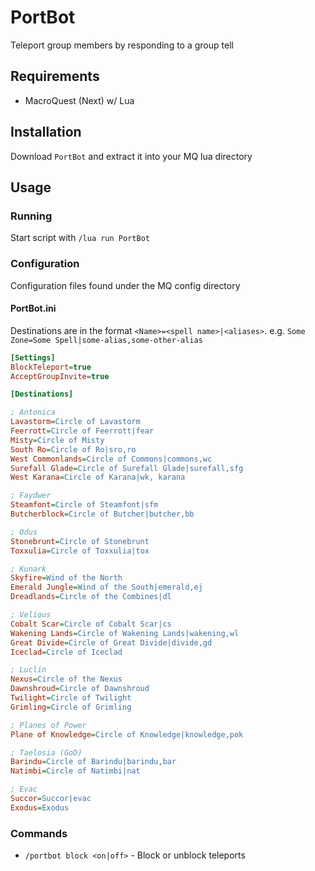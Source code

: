 # PortBot

Teleport group members by responding to a group tell

## Requirements

- MacroQuest (Next) w/ Lua

## Installation

Download `PortBot` and extract it into your MQ lua directory

## Usage

### Running

Start script with `/lua run PortBot`

### Configuration

Configuration files found under the MQ config directory

#### PortBot.ini

Destinations are in the format `<Name>=<spell name>|<aliases>`. e.g. `Some Zone=Some Spell|some-alias,some-other-alias`

``` ini
[Settings]
BlockTeleport=true
AcceptGroupInvite=true

[Destinations]

; Antonica
Lavastorm=Circle of Lavastorm
Feerrott=Circle of Feerrott|fear
Misty=Circle of Misty
South Ro=Circle of Ro|sro,ro
West Commonlands=Circle of Commons|commons,wc
Surefall Glade=Circle of Surefall Glade|surefall,sfg
West Karana=Circle of Karana|wk, karana

; Faydwer
Steamfont=Circle of Steamfont|sfm
Butcherblock=Circle of Butcher|butcher,bb

; Odus
Stonebrunt=Circle of Stonebrunt
Toxxulia=Circle of Toxxulia|tox

; Kunark
Skyfire=Wind of the North
Emerald Jungle=Wind of the South|emerald,ej
Dreadlands=Circle of the Combines|dl

; Velious
Cobalt Scar=Circle of Cobalt Scar|cs
Wakening Lands=Circle of Wakening Lands|wakening,wl
Great Divide=Circle of Great Divide|divide,gd
Iceclad=Circle of Iceclad

; Luclin
Nexus=Circle of the Nexus
Dawnshroud=Circle of Dawnshroud
Twilight=Circle of Twilight
Grimling=Circle of Grimling

; Planes of Power
Plane of Knowledge=Circle of Knowledge|knowledge,pok

; Taelosia (GoD)
Barindu=Circle of Barindu|barindu,bar
Natimbi=Circle of Natimbi|nat

; Evac
Succor=Succor|evac
Exodus=Exodus
```

### Commands

- `/portbot block <on|off>` - Block or unblock teleports
